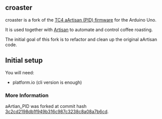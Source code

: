 ## croaster

croaster is a fork of the [TC4 aArtisan (PID) firmware](https://github.com/greencardigan/TC4-shield/tree/master/applications/Artisan/)
for the Arduino Uno.

It is used together with [Artisan](https://github.com/artisan-roaster-scope/artisan)
to automate and control coffee roasting.

The initial goal of this fork is to refactor and clean up the original aArtisan
code.

## Initial setup
You will need:
- platform.io (cli version is enough)

### More Information

aArtian_PID was forked at commit hash [3c2cd2198db1f949b316c987c3238c8a08a7b6cd](https://github.com/greencardigan/TC4-shield/commit/3c2cd2198db1f949b316c987c3238c8a08a7b6cd).
